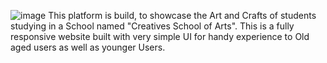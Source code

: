 ![image](https://github.com/user-attachments/assets/8409b4a6-bcdd-4d5b-b770-88c8825d8041)
This platform is build, to showcase the Art and Crafts of students studying in a School named "Creatives School of Arts". This is a fully responsive website built with very simple UI for handy experience to Old aged users as well as younger Users.
